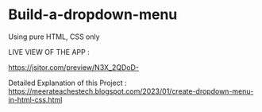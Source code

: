 # Build-a-dropdown-menu
Using pure HTML, CSS only

LIVE VIEW OF THE APP :

https://jsitor.com/preview/N3X_2QDoD-

Detailed Explanation of this Project : https://meerateachestech.blogspot.com/2023/01/create-dropdown-menu-in-html-css.html
